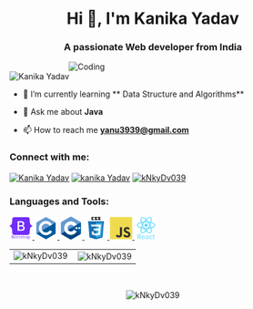 
<h1 align="center">Hi 👋, I'm Kanika Yadav</h1>
<h3 align="center">A passionate Web developer from India</h3>

<img align="right" alt="Coding" width="400" src="https://cdn.dribbble.com/users/1019864/screenshots/3079099/codeloop.gif">

<p align="left"> <img src="https://komarev.com/ghpvc/?username=kNkyDv039&label=Profile%20views&color=0e75b6&style=flat" alt="Kanika Yadav" /> </p>

- 🌱 I’m currently learning ** Data Structure and Algorithms**

- 💬 Ask me about **Java**

- 📫 How to reach me **yanu3939@gmail.com**

<h3 align="left">Connect with me:</h3>
<p align="left">
<a href="https://www.linkedin.com/in/kanika-yadav-148b69231?utm_source=share&utm_campaign=share_via&utm_content=profile&utm_medium=android_app" target="blank"><img align="center" src="https://raw.githubusercontent.com/rahuldkjain/github-profile-readme-generator/master/src/images/icons/Social/linked-in-alt.svg" alt="Kanika Yadav" height="30" width="40" /></a>
<a href=" " target="blank"><img align="center" src="https://raw.githubusercontent.com/rahuldkjain/github-profile-readme-generator/master/src/images/icons/Social/facebook.svg" alt="kanika Yadav" height="30" width="40" /></a>
<a href=" " target="blank"><img align="center" src="https://raw.githubusercontent.com/rahuldkjain/github-profile-readme-generator/master/src/images/icons/Social/instagram.svg" alt="kNkyDv039" height="30" width="40" /></a>
</p>

<h3 align="left">Languages and Tools:</h3>
<p align="left"> <a href="https://getbootstrap.com" target="_blank" rel="noreferrer"> <img src="https://raw.githubusercontent.com/devicons/devicon/master/icons/bootstrap/bootstrap-plain-wordmark.svg" alt="bootstrap" width="40" height="40"/> </a> <a href="https://www.cprogramming.com/" target="_blank" rel="noreferrer"> <img src="https://raw.githubusercontent.com/devicons/devicon/master/icons/c/c-original.svg" alt="c" width="40" height="40"/> </a> <a href="https://www.w3schools.com/cpp/" target="_blank" rel="noreferrer"> <img src="https://raw.githubusercontent.com/devicons/devicon/master/icons/cplusplus/cplusplus-original.svg" alt="cplusplus" width="40" height="40"/> </a> <a href="https://www.w3schools.com/css/" target="_blank" rel="noreferrer"> <img src="https://raw.githubusercontent.com/devicons/devicon/master/icons/css3/css3-original-wordmark.svg" alt="css3" width="40" height="40"/> </a> <a href="https://developer.mozilla.org/en-US/docs/Web/JavaScript" target="_blank" rel="noreferrer"> <img src="https://raw.githubusercontent.com/devicons/devicon/master/icons/javascript/javascript-original.svg" alt="javascript" width="40" height="40"/> </a> <a href="https://reactjs.org/" target="_blank" rel="noreferrer"> <img src="https://raw.githubusercontent.com/devicons/devicon/master/icons/react/react-original-wordmark.svg" alt="react" width="40" height="40"/> </a> </p>

<table align="center">
<tr>
<td>&nbsp; <img align="left" src="https://github-readme-stats-sigma-five.vercel.app/api?username=kNkyDv039&show_icons=true&locale=en" alt="kNkyDv039"/>
</td>
<td>
 <img align="center" src="https://github-readme-stats-sigma-five.vercel.app/api/top-langs?username=kNkyDv039&show_icons=true&locale=en&layout=compact" alt="kNkyDv039" />
</td>
</tr>
</table>
<br />
<p align="center">
<img align="center" src="https://github-readme-streak-stats.herokuapp.com/?user=kNkyDv039&" alt="kNkyDv039" />
</p>

